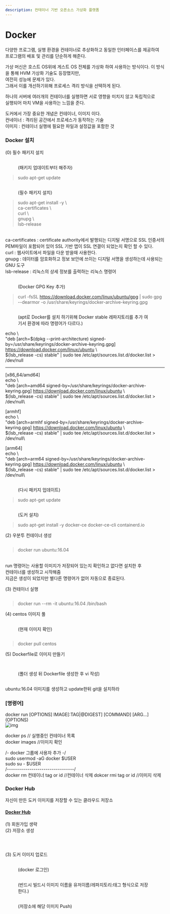 ```yaml
---
description: 컨테이너 기반 오픈소스 가상화 플랫폼
---
```


# Docker

다양한 프로그램, 실행 환경을 컨테이너로 추상화하고 동일한 인터페이스를 제공하여\
프로그램의 배포 및 관리를 단순하게 해준다.

가상 머신은 호스트 OS위에 게스트 OS 전체를 가상화 하여 사용하는 방식이다. 이 방식을 통해 HVM 가상화 기술도 등장했지만,\
여전히 성능에 문제가 있다.\
그래서 이를 개선하기위해 프로세스 격리 방식을 선택하게 된다.

하나의 서버에 여러개의 컨테이너를 실행하면 서로 영향을 미치지 않고 독립적으로\
실행되어 마치 VM을 사용하는 느낌을 준다.

도커에서 가장 중요한 개념은 컨테이너, 이미지 이다.\
컨네이너 : 격리된 공간에서 프로세스가 동작하는 기술\
이미지 : 컨테이너 실행에 필요한 파일과 설정값을 포함한 것

### Docker 설치

(0) 필수 패키지 설치

<figure><img src="../Img/docker1.png" alt=""><figcaption><p>(패키지 업데이트부터 해주자)</p></figcaption></figure>

> sudo apt-get update

<figure><img src="../Img/docker2.png" alt=""><figcaption><p>(필수 패키지 설치)</p></figcaption></figure>

> sudo apt-get install -y \\\
> ca-certificates \\\
> curl \\\
> gnupg \\\
> lsb-release

\
ca-certificates : certificate authority에서 발행되는 디지털 서명으로 SSL 인증서의 PEM파일이 포함되어 있어 SSL 기반 앱이 SSL 연결이 되었는지 확인 할 수 있다.\
curl : 웹사이트에서 파일을 다운 받을때 사용한다.\
gnupg : 데이터를 암호화하고 정보 보안에 쓰이는 디지털 서명을 생성하는데 사용되는 GNU 도구\
lsb-release : 리눅스의 상세 정보를 출력하는 리눅스 명령어

<figure><img src="../Img/docker12.png" alt=""><figcaption><p>(Docker GPG Key 추가)</p></figcaption></figure>

> curl -fsSL https://download.docker.com/linux/ubuntu/gpg | sudo gpg --dearmor -o /usr/share/keyrings/docker-archive-keyring.gpg

<figure><img src="../Img/docker13.png" alt=""><figcaption><p>(apt로 Docker를 설치 하기위해 Docker stable 레파지토리를 추가 여기서 환경에 따라 명령어가 다르다.)</p></figcaption></figure>

echo \\\
"deb \[arch=$(dpkg --print-architecture) signed-by=/usr/share/keyrings/docker-archive-keyring.gpg] https://download.docker.com/linux/ubuntu \\\
$(lsb\_release -cs) stable" | sudo tee /etc/apt/sources.list.d/docker.list > /dev/null

***

\[x86\_64/amd64]\
echo \\\
"deb \[arch=amd64 signed-by=/usr/share/keyrings/docker-archive-keyring.gpg] https://download.docker.com/linux/ubuntu \\\
$(lsb\_release -cs) stable" | sudo tee /etc/apt/sources.list.d/docker.list > /dev/null\


\[armhf]\
echo \\\
"deb \[arch=armhf signed-by=/usr/share/keyrings/docker-archive-keyring.gpg] https://download.docker.com/linux/ubuntu \\\
$(lsb\_release -cs) stable" | sudo tee /etc/apt/sources.list.d/docker.list > /dev/null\


\[arm64]\
echo \\\
"deb \[arch=arm64 signed-by=/usr/share/keyrings/docker-archive-keyring.gpg] https://download.docker.com/linux/ubuntu \\\
$(lsb\_release -cs) stable" | sudo tee /etc/apt/sources.list.d/docker.list > /dev/null\


<figure><img src="../Img/docker1.png" alt=""><figcaption><p>(다시 패키지 업데이트)</p></figcaption></figure>

> sudo apt-get update

<figure><img src="../Img/docker14.png" alt=""><figcaption><p>(도커 설치)</p></figcaption></figure>

> sudo apt-get install -y docker-ce docker-ce-cli containerd.io

(2) 우분투 컨테이너 생성

<figure><img src="../Img/docker4.png" alt=""><figcaption></figcaption></figure>

> docker run ubuntu:16.04

\
run 명령어는 사용할 이미지가 저장되어 있는지 확인하고 없다면 설치한 후\
컨테이너를 생성하고 시작해줌\
지금은 생성이 되었지만 별다른 명령어가 없어 자동으로 종료된다.

(3) 컨테이너 실행

<figure><img src="../Img/docker5.png" alt=""><figcaption></figcaption></figure>

> docker run --rm -it ubuntu:16.04 /bin/bash

(4) centos 이미지 풀

<figure><img src="../Img/docker7.png" alt=""><figcaption><p>(현재 이미지 확인)</p></figcaption></figure>

<figure><img src="../Img/docker6.png" alt=""><figcaption></figcaption></figure>

> docker pull centos

(5) Dockerfile로 이미지 만들기

<figure><img src="../Img/docker8.png" alt=""><figcaption></figcaption></figure>

<figure><img src="../Img/docker9.png" alt=""><figcaption><p>(폴더 생성 뒤 Dockerfile 생성한 후 vi 작성)</p></figcaption></figure>

<figure><img src="../Img/docker10.png" alt=""><figcaption></figcaption></figure>

ubuntu:16.04 이미지를 생성하고 update한뒤 git을 설치하라

### \[명령어]

docker run \[OPTIONS] IMAGE\[:TAG|@DIGEST] \[COMMAND] \[ARG...]\
(OPTIONS)\
![img](../Img/docker3.png)

docker ps // 실행중인 컨테이너 목록\
docker images //이미지 확인

/- docker 그룹에 사용자 추가 -/\
sudo usermod -aG docker $USER\
sudo su - $USER\
/---------------------------------/\
docker rm 컨테이너 tag or id //컨테이너 삭제 dokcer rmi tag or id //이미지 삭제

### Docker Hub

자신이 만든 도커 이미지를 저장할 수 있는 클라우드 저장소

#### [Docker Hub](https://hub.docker.com/)

(1) 회원가입 생략\
(2) 저장소 생성

<figure><img src="../Img/hub1.png" alt=""><figcaption></figcaption></figure>

<figure><img src="../Img/hub2.png" alt=""><figcaption></figcaption></figure>

<figure><img src="../Img/hub3.png" alt=""><figcaption></figcaption></figure>

(3) 도커 이미지 업로드

<figure><img src="../Img/hub4.png" alt=""><figcaption><p>(docker 로그인)</p></figcaption></figure>

<figure><img src="../Img/hub5.png" alt=""><figcaption><p>(반드시 빌드시 이미지 이름을 유저이름/레파지토리:태그 형식으로 저장한다.)</p></figcaption></figure>

<figure><img src="../Img/hub6.png" alt=""><figcaption><p>(저장소에 해당 이미지 Push)</p></figcaption></figure>

<figure><img src="../Img/hub7.png" alt=""><figcaption></figcaption></figure>
